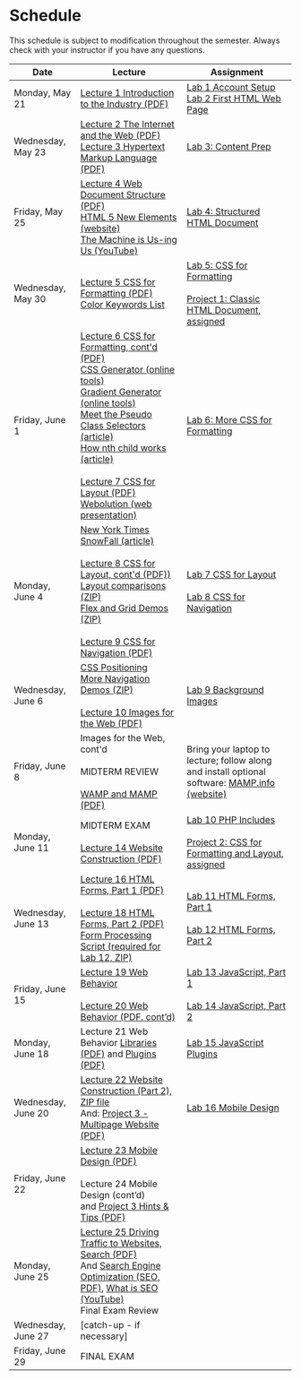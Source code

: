 # Schedule
This schedule is subject to modification throughout the semester. Always check with your instructor if you have any questions.

| Date               | Lecture                                                      | Assignment                                                   |
| ------------------ | ------------------------------------------------------------ | ------------------------------------------------------------ |
| Monday, May 21     | [Lecture 1 Introduction to the Industry (PDF)](lecture01-introduction-to-the-industry/introduction-to-the-industry.pdf) | [Lab 1 Account Setup](lab01-account-setup/instructions.md)<br>[Lab 2 First HTML Web Page](lab02-first-html-webpage/instructions.md) |
| Wednesday, May 23  | [Lecture 2 The Internet and the Web (PDF)](lecture02-internet-and-web/internet-and-web.pdf)<br>[Lecture 3 Hypertext Markup Language (PDF)](lecture03-web-and-html/web-and-html.pdf) | [Lab 3: Content Prep](lab03-content-prep/instructions.md)    |
| Friday, May 25     | [Lecture 4 Web Document Structure (PDF)](lecture04-web-document-structure/web-document-structure.pdf)<br />[HTML 5 New Elements (website)](https://www.w3schools.com/html/html5_new_elements.asp)<br />[The Machine is Us-ing Us (YouTube)](https://youtu.be/NLlGopyXT_g) | [Lab 4: Structured HTML Document](lab04-structured-html-document/instructions.md) |
| Wednesday, May 30  | [Lecture 5 CSS for Formatting (PDF)](lecture05-css-for-formatting/css-for-formatting.pdf)<br />[Color Keywords List](https://developer.mozilla.org/en-US/docs/Web/CSS/color_value) | [Lab 5: CSS for Formatting](lab05-css-for-formatting-1/instructions.md)<br><br>[Project 1: Classic HTML Document, assigned](project01-classic-html-document/instructions.md) |
| Friday, June 1     | [Lecture 6 CSS for Formatting, cont'd (PDF)](lecture06-css-for-formatting2/selectors-box-floats.pdf)<br>[CSS Generator (online tools)](http://css3generator.com/)<br>[Gradient Generator (online tools)](http://www.colorzilla.com/gradient-editor/)<br>[Meet the Pseudo Class Selectors (article)](https://css-tricks.com/pseudo-class-selectors/)<br>[How nth child works (article)](https://css-tricks.com/how-nth-child-works/)<br><br>[Lecture 7 CSS for Layout (PDF)](lecture07-css-for-layout/css-for-layout.pdf)<br>[Webolution (web presentation)](http://fabianburghardt.de/webolution/) | [Lab 6: More CSS for Formatting](lab06-css-for-formatting-2/instructions.md) |
| Monday, June 4     | [New York Times SnowFall (article)](http://www.nytimes.com/projects/2012/snow-fall/index.html#/?part=tunnel-creek)<br><br>[Lecture 8 CSS for Layout, cont'd (PDF))](lecture08-css-for-layout2/css-for-layout2.pdf)<br>[Layout comparisons (ZIP)](lecture08-css-for-layout2/layout-comparisons.zip)<br>[Flex and Grid Demos (ZIP)](lecture08-css-for-layout2/flex-grid_demo.zip)<br><br>[Lecture 9 CSS for Navigation (PDF)](lecture08-css-for-layout2/css-for-navigation.pdf) | [Lab 7 CSS for Layout](lab07-css-for-layout/instructions.md)<br><br>[Lab 8 CSS for Navigation](lab08-css-for-navigation/instructions.md) |
| Wednesday, June 6  | [CSS Positioning](lecture09-css-for-navigation/css-positioning.pdf)<br>[More Navigation Demos (ZIP)](lecture09-css-for-navigation/more-nav-demos.zip)<br><br>[Lecture 10 Images for the Web (PDF)](lecture10-images-for-web/images-for-web.pdf) | [Lab 9 Background Images](lab09-background-images/instructions.md) |
| Friday, June 8     | Images for the Web, cont'd<br><br>MIDTERM REVIEW<br><br>[WAMP and MAMP (PDF)](lecture10-images-for-web/wamp-mamp.pdf) | Bring your laptop to lecture; follow along and install optional software:  [MAMP.info (website)](https://www.mamp.info/en/downloads/) |
| Monday, June 11    | MIDTERM EXAM<br><br>[Lecture 14 Website Construction (PDF)](lecture14-website-construction/website-construction.pdf) | [Lab 10 PHP Includes](lab10-php-includes/instructions.md)<br /><br>[Project 2: CSS for Formatting and Layout, assigned](project02-css-for-formatting-and-layout/instructions.md) |
| Wednesday, June 13 | [Lecture 16 HTML Forms, Part 1 (PDF)](lecture16-html-forms1/html-forms1.pdf)<br><br>[Lecture 18 HTML Forms, Part 2 (PDF)](lecture18-html-forms2/html-forms2.pdf)<br>[Form Processing Script (required for Lab 12, ZIP)](http://urcsc170.org/rkostin/distribution/form_processing_script.zip) | [Lab 11 HTML Forms, Part 1](lab11-html-forms-1/instructions.md)<br><br>[Lab 12 HTML Forms, Part 2](lab12-html-forms-2/instructions.md) |
| Friday, June 15    | [Lecture 19 Web Behavior](lecture19-web-behavior/webpage-behavior.pdf)<br><br>[Lecture 20 Web Behavior (PDF. cont’d)](lecture20-web-behavior2/document-object-model.pdf) | [Lab 13 JavaScript, Part 1](lab13-javascript-1/instructions.md)<br><br>[Lab 14 JavaScript, Part 2](lab14-javascript-2/instructions.md) |
| Monday, June 18    | Lecture 21 Web Behavior [Libraries (PDF)](lecture21-web-behavior-libraries-plugins/javaScript-libraries.pdf) and [Plugins (PDF)](lecture21-web-behavior-libraries-plugins/javaScript-plugins.pdf) | [Lab 15 JavaScript Plugins](lab15-javaScript-plugins/instructions.md) |
| Wednesday, June 20 | [Lecture 22 Website Construction (Part 2), ZIP file](lecture22-website-construction2/demo-files.zip)<br>And: [Project 3 - Multipage Website (PDF)](project03-multipage-website/instructions.md) | [Lab 16 Mobile Design](lab16-mobile-design/instructions.md)  |
| Friday, June 22    | [Lecture 23 Mobile Design (PDF)](lecture23-mobile-design/mobile-design.pdf)<br><br>Lecture 24 Mobile Design (cont’d)<br>and [Project 3 Hints & Tips (PDF)](lecture24-mobile-design2/html-structure-for-project3.pdf) |                                                              |
| Monday, June 25    | [Lecture 25 Driving Traffic to Websites, Search (PDF)](lecture25-driving-traffic-to-websites/search.pdf)<br>And [Search Engine Optimization (SEO, PDF)](lecture25-driving-traffic-to-websites/periodic-table-of-seo-success-factors.pdf), [What is SEO (YouTube)](https://youtu.be/hF515-0Tduk)<br>Final Exam Review |                                                              |
| Wednesday, June 27 | [catch-up - if necessary]                                    |                                                              |
| Friday, June 29    | FINAL EXAM                                                   |                                                              |